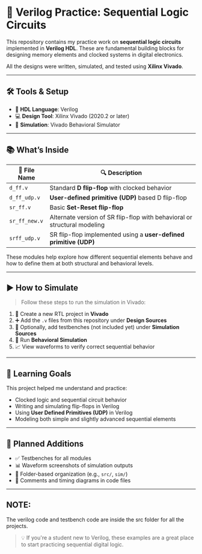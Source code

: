 # 🧠 Verilog Practice: Sequential Logic Circuits

This repository contains my practice work on **sequential logic circuits** implemented in **Verilog HDL**. These are fundamental building blocks for designing memory elements and clocked systems in digital electronics.

All the designs were written, simulated, and tested using **Xilinx Vivado**.

---

## 🛠️ Tools & Setup

- 🧾 **HDL Language**: Verilog  
- 💻 **Design Tool**: Xilinx Vivado (2020.2 or later)  
- 🧪 **Simulation**: Vivado Behavioral Simulator  

---

## 📚 What’s Inside

| 🔢 File Name       | 🔍 Description                                                                 |
|-------------------|---------------------------------------------------------------------------------|
| `d_ff.v`          | Standard **D flip-flop** with clocked behavior                                  |
| `d_ff_udp.v`      | **User-defined primitive (UDP)** based D flip-flop                              |
| `sr_ff.v`         | Basic **Set-Reset flip-flop**                                                   |
| `sr_ff_new.v`     | Alternate version of SR flip-flop with behavioral or structural modeling        |
| `srff_udp.v`      | SR flip-flop implemented using a **user-defined primitive (UDP)**               |

These modules help explore how different sequential elements behave and how to define them at both structural and behavioral levels.

---

## ▶️ How to Simulate

> Follow these steps to run the simulation in Vivado:

1. 🧱 Create a new RTL project in **Vivado**
2. ➕ Add the `.v` files from this repository under **Design Sources**
3. 🧪 Optionally, add testbenches (not included yet) under **Simulation Sources**
4. 🔁 Run **Behavioral Simulation**
5. 📈 View waveforms to verify correct sequential behavior

---

## 🎯 Learning Goals

This project helped me understand and practice:

- Clocked logic and sequential circuit behavior
- Writing and simulating flip-flops in Verilog
- Using **User Defined Primitives (UDP)** in Verilog
- Modeling both simple and slightly advanced sequential elements

---

## 🔄 Planned Additions

- ✅ Testbenches for all modules
- 📊 Waveform screenshots of simulation outputs
- 📁 Folder-based organization (e.g., `src/`, `sim/`)
- 📝 Comments and timing diagrams in code files

---
## NOTE: 
The verilog code and testbench code are inside the src folder for all the projects.

> 💡 If you're a student new to Verilog, these examples are a great place to start practicing sequential digital logic.
